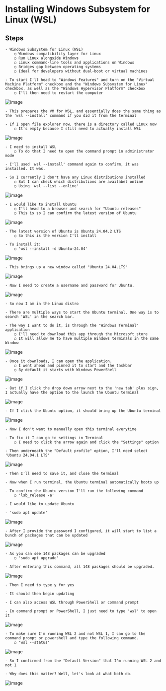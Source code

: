 # Installing Windows Subsystem for Linux (WSL)

## Steps

	- Windows Subsystem for Linux (WSL)
		○ Windows compatibility layer for Linux
		○ Run Linux alongside Windows
		○ Linux command-line tools and applications on Windows
		○ Bridges gap between operating systems
		○ Ideal for developers without dual-boot or virtual machines

	- To start I'll head to "Windows Features" and turn on the "Virtual Machine Platform" checkbox and the "Windows Subsystem for Linux" checkbox, as well as the "Windows Hypervisor Platform" checkbox
		○ I'll then need to restart the computer

![image](https://github.com/user-attachments/assets/1e7952af-a93a-4c04-8cbb-b3900350368c)

	- This prepares the VM for WSL, and essentially does the same thing as the 'wsl --install' command if you did it from the terminal

	- If I open file explorer now, there is a directory called Linux now
		○ It's empty because I still need to actually install WSL

![image](https://github.com/user-attachments/assets/d687c004-8071-405c-8c43-c37740a44683)

	- I need to install WSL
		○ To do that I need to open the command prompt in administrator mode

	- I'll used 'wsl --install' command again to confirm, it was installed. It was.
									
	- So I currently I don't have any Linux distributions installed
		○ But I can check which distributions are availabel online
		○ Using 'wsl --list --online'

![image](https://github.com/user-attachments/assets/2233b152-7c5a-4123-a490-593849f52e1a)

	- I would like to install Ubuntu
		○ I'll head to a browser and search for "Ubuntu releases"
		○ This is so I can confirm the latest version of Ubuntu

![image](https://github.com/user-attachments/assets/3c5e0a2b-b762-49dd-8394-f0bdccd11da7)

	- The latest version of Ubuntu is Ubuntu 24.04.2 LTS 
		○ So this is the version I'll install

	- To install it:
		○ 'wsl --install -d Ubuntu-24.04'

![image](https://github.com/user-attachments/assets/945c733c-21f3-4292-aaf8-31c29cdc8f84)

	- This brings up a new window called "Ubuntu 24.04.LTS"

![image](https://github.com/user-attachments/assets/dc95387a-48d2-4514-9b0a-8456906dfa59)

	- Now I need to create a username and password for Ubuntu.

![image](https://github.com/user-attachments/assets/d76cad63-2fc9-4a93-aad2-e6fe25f23da2)

	- So now I am in the Linux distro

	- There are multiple ways to start the Ubuntu terminal. One way is to search 'WSL' in the search bar. 

	- The way I want to do it, is through the "Windows Terminal" application
		○ I'll need to download this app through the Microsoft store
		○ It will allow me to have multiple Windows terminals in the same Window

![image](https://github.com/user-attachments/assets/9431bb63-4ba2-45c7-94b6-39120323d345)

	- Once it downloads, I can open the application.
		○ I went ahead and pinned it to start and the taskbar
		○ By default it starts with Windows PowerShell

![image](https://github.com/user-attachments/assets/01cba0c8-ce57-4719-8661-a24dfb6ffeec)

	- But if I click the drop down arrow next to the 'new tab' plus sign, I actually have the option to the launch the Ubuntu terminal

![image](https://github.com/user-attachments/assets/f3b808c6-a0a6-431d-a871-e56acd5096b4)

	- If I click the Ubuntu option, it should bring up the Ubuntu terminal

![image](https://github.com/user-attachments/assets/75115dfe-bb71-4b4a-b2d0-1c0e04f41993)
	
	- Now I don't want to manually open this terminal everytime

	- To fix it I can go to settings in Terminal
		○ I need to click the arrow again and click the "Settings" option

	- Then underneath the "Default profile" option, I'll need select 'Ubuntu 24.04.1 LTS'

![image](https://github.com/user-attachments/assets/70d0f9db-f1c8-4af0-b6d3-0575cf977e89)

	- Then I'll need to save it, and close the terminal

	- Now when I run terminal, the Ubuntu terminal automatically boots up

	- To confirm the Ubuntu version I'll run the following command
		○ 'lsb_release -a'

	- I would like to update Ubuntu

	- 'sudo apt update'

![image](https://github.com/user-attachments/assets/78137cb6-fbe5-4e73-8d54-b42611429fc3)

	- After I provide the password I configured, it will start to list a bunch of packages that can be updated

![image](https://github.com/user-attachments/assets/8f18d30f-1519-478e-b7d6-a409c996b886)

	- As you can see 148 packages can be upgraded 
		○ 'sudo apt upgrade'

	- After entering this command, all 148 packages should be upgraded.  

![image](https://github.com/user-attachments/assets/cc940e27-86cd-4ea3-b4dc-9451d4fc4c67)

	- Then I need to type y for yes

	- It should then begin updating 

	- I can also access WSL through PowerShell or command prompt

	- In command prompt or PowerShell, I just need to type 'wsl' to open it

![image](https://github.com/user-attachments/assets/0d901b3e-9e04-4bea-8fe3-7c6d345d7ccf)

	- To make sure I'm running WSL 2 and not WSL 1, I can go to the command prompt or powershell and type the following command.
		○ 'wsl --status'

![image](https://github.com/user-attachments/assets/1bd15f81-4cac-47e4-89a1-ac3b1534d813)

	- So I confirmed from the "Default Version" that I'm running WSL 2 and not 1

	- Why does this matter? Well, let's look at what both do.

![image](https://github.com/user-attachments/assets/acd9cabe-4fbe-43b5-8aac-da74c4d0bfe5)
